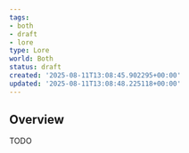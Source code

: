 ```yaml
---
tags:
- both
- draft
- lore
type: Lore
world: Both
status: draft
created: '2025-08-11T13:08:45.902295+00:00'
updated: '2025-08-11T13:08:48.225118+00:00'
---
```



## Overview

TODO
